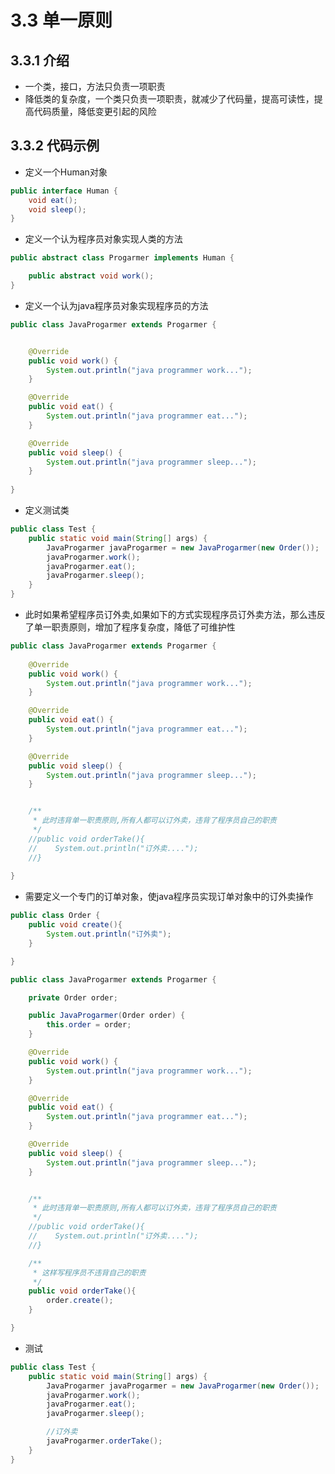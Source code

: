<LockArticle :highHeightPercent="0.3"/>

# 3.3 单一原则

## 3.3.1 介绍
* 一个类，接口，方法只负责一项职责
* 降低类的复杂度，一个类只负责一项职责，就减少了代码量，提高可读性，提高代码质量，降低变更引起的风险

## 3.3.2 代码示例
* 定义一个Human对象
```java
public interface Human {
    void eat();
    void sleep();
}
```
* 定义一个认为程序员对象实现人类的方法
```java
public abstract class Progarmer implements Human {

    public abstract void work();
}

```
* 定义一个认为java程序员对象实现程序员的方法
```java
public class JavaProgarmer extends Progarmer {


    @Override
    public void work() {
        System.out.println("java programmer work...");
    }

    @Override
    public void eat() {
        System.out.println("java programmer eat...");
    }

    @Override
    public void sleep() {
        System.out.println("java programmer sleep...");
    }
    
}
```
* 定义测试类
```java
public class Test {
    public static void main(String[] args) {
        JavaProgarmer javaProgarmer = new JavaProgarmer(new Order());
        javaProgarmer.work();
        javaProgarmer.eat();
        javaProgarmer.sleep();
    }
}

```
* 此时如果希望程序员订外卖,如果如下的方式实现程序员订外卖方法，那么违反了单一职责原则，增加了程序复杂度，降低了可维护性

```java
public class JavaProgarmer extends Progarmer {
    
    @Override
    public void work() {
        System.out.println("java programmer work...");
    }

    @Override
    public void eat() {
        System.out.println("java programmer eat...");
    }

    @Override
    public void sleep() {
        System.out.println("java programmer sleep...");
    }


    /**
     * 此时违背单一职责原则,所有人都可以订外卖，违背了程序员自己的职责
     */
    //public void orderTake(){
    //    System.out.println("订外卖....");
    //}
    
}
```
* 需要定义一个专门的订单对象，使java程序员实现订单对象中的订外卖操作
```java
public class Order {
    public void create(){
        System.out.println("订外卖");
    }

}
```
```java
public class JavaProgarmer extends Progarmer {

    private Order order;

    public JavaProgarmer(Order order) {
        this.order = order;
    }

    @Override
    public void work() {
        System.out.println("java programmer work...");
    }

    @Override
    public void eat() {
        System.out.println("java programmer eat...");
    }

    @Override
    public void sleep() {
        System.out.println("java programmer sleep...");
    }


    /**
     * 此时违背单一职责原则,所有人都可以订外卖，违背了程序员自己的职责
     */
    //public void orderTake(){
    //    System.out.println("订外卖....");
    //}

    /**
     * 这样写程序员不违背自己的职责
     */
    public void orderTake(){
        order.create();
    }

}
```

* 测试
```java
public class Test {
    public static void main(String[] args) {
        JavaProgarmer javaProgarmer = new JavaProgarmer(new Order());
        javaProgarmer.work();
        javaProgarmer.eat();
        javaProgarmer.sleep();

        //订外卖
        javaProgarmer.orderTake();
    }
}
```
